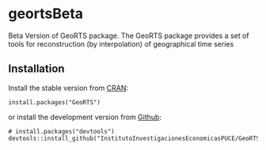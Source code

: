 # geortsBeta

Beta Version of GeoRTS package. The GeoRTS package provides a set of tools for reconstruction (by interpolation) of geographical time series

## **Installation**

Install the stable version from [CRAN](https://CRAN.R-project.org/package=GeoRTS):

```{r message=FALSE, warning=FALSE, eval=FALSE, echo=TRUE}
install.packages("GeoRTS")
```


or install the development version from [Github](https://github.com/InstitutoInvestigacionesEconomicasPUCE/GeoRTS):

```{r message=FALSE, warning=FALSE, eval=FALSE, echo=TRUE}
# install.packages("devtools")
devtools::install_github("InstitutoInvestigacionesEconomicasPUCE/GeoRTS")
```
